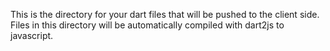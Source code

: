 This is the directory for your dart files that will be pushed
to the client side.  Files in this directory will be automatically
compiled with dart2js to javascript.

